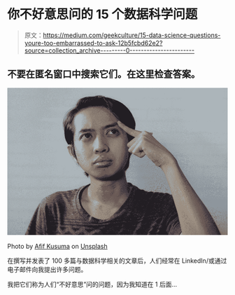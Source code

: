 # 你不好意思问的 15 个数据科学问题

> 原文：<https://medium.com/geekculture/15-data-science-questions-youre-too-embarrassed-to-ask-12b5fcbd62e2?source=collection_archive---------0----------------------->

## 不要在匿名窗口中搜索它们。在这里检查答案。

![](img/7cb131b07d5854146a57d69194948257.png)

Photo by [Afif Kusuma](https://unsplash.com/@javaistan) on [Unsplash](https://unsplash.com/photos/KsaSqVcdKF0)

在撰写并发表了 100 多篇与数据科学相关的文章后，人们经常在 LinkedIn/或通过电子邮件向我提出许多问题。

我把它们称为人们“不好意思”问的问题，因为我知道在 1 后面…